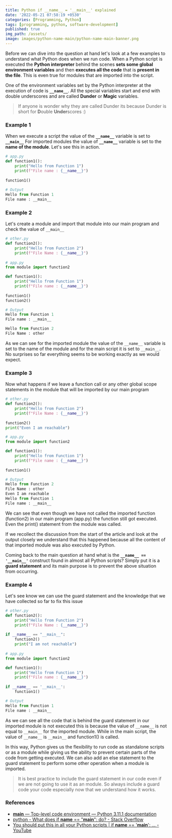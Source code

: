 ```yaml
---
title: Python if __name__ = '__main__' explained
date: '2022-05-21 07:58:19 +0530'
categories: [Programming, Python]
tags: [programming, python, software-development]
published: true
img_path: /assets/
image: images/python-name-main/python-name-main-banner.png
---
```


Before we can dive into the question at hand let's look at a few examples to understand what Python does when we run code. When a Python script is executed the **Python interpreter** behind the scenes **sets some global environment variables** and then **executes all the code** that is **present in the file**. This is even true for modules that are imported into the script.

One of the environment variables set by the Python interpreter at the execution of code is **`__name__`**. All the special variables start and end with double underscores and are called **Dunder** or **Magic** variables.

> If anyone is wonder why they are called Dunder its because Dunder is short for **D**ouble **Under**scores :)

### Example 1

When we execute a script the value of the **`__name__`** variable is set to **`__main__`** For imported modules the value of **`__name__`** variable is set to the **name of the module**. Let's see this in action.

```python
# app.py
def function1():
    print("Hello from Function 1")
    print(f"File name : {__name__}")
    
function1()
    
# Output
Hello from Function 1
File name : __main__
```

### Example 2

Let's create a module and import that module into our main program and check the value of `__main__`

```python
# other.py
def function2():
    print("Hello from Function 2")
    print(f"File Name : {__name__}")
    
# app.py
from module import function2

def function1():
    print("Hello from Function 1")
    print(f"File name : {__name__}")
    
function1()
function2()

# Output
Hello from Function 1
File name : __main__

Hello from Function 2
File Name : other
```

As we can see for the imported module the value of the `__name__` variable is set to the name of the module and for the main script it is set to `__main__`. No surprises so far everything seems to be working exactly as we would expect.

### Example 3

Now what happens if we leave a function call or any other global scope statements in the module that will be imported by our main program

```python
# other.py
def function2():
    print("Hello from Function 2")
    print(f"File Name : {__name__}")
    
function2()
print("Even I am reachable")

# app.py
from module import function2

def function1():
    print("Hello from Function 1")
    print(f"File name : {__name__}")
    
function1()

# Output
Hello from Function 2
File Name : other
Even I am reachable
Hello from Function 1
File name : __main__
```

We can see that even though we have not called the imported function (function2) in our main program (app.py) the function still got executed. Even the print() statement from the module was called.

If we recollect the discussion from the start of the article and look at the output closely we understand that this happened because all the content of that imported module was also executed by Python.

Coming back to the main question at hand what is the **`__name__ == '__main__'`** construct found in almost all Python scripts? Simply put it is a **guard statement** and its main purpose is to prevent the above situation from occurring.

### Example 4

Let's see know we can use the guard statement and the knowledge that we have collected so far to fix this issue

```python
# other.py
def function2():
    print("Hello from Function 2")
    print(f"File Name : {__name__}")
    
if __name__ == "__main__":
    function2()
    print("I am not reachable")
    
# app.py
from module import function2

def function1():
    print("Hello from Function 1")
    print(f"File name : {__name__}")
    
if __name__ == '__main__':
    function1()

# Output
Hello from Function 1
File name : __main__
```

As we can see all the code that is behind the guard statement in our imported module is not executed this is because the value of `__name__` is not equal to `__main__` for the imported module. While in the main script, the value of `__name__` is `__main__` and function1() is called.

In this way, Python gives us the flexibility to run code as standalone scripts or as a module while giving us the ability to prevent certain parts of the code from getting executed. We can also add an else statement to the guard statement to perform some other operation when a module is imported.

> It is best practice to include the guard statement in our code even if we are not going to use it as an module. So always include a guard code your code especially now that we understand how it works.

### References

- [__main__ — Top-level code environment — Python 3.11.1 documentation](https://docs.python.org/3/library/__main__.html)
- [python - What does if __name__ == "__main__": do? - Stack Overflow](https://stackoverflow.com/questions/419163/what-does-if-name-main-do)
- [You should put this in all your Python scripts \| if __name__ == '__main__': ... - YouTube](https://www.youtube.com/watch?v=g_wlZ9IhbTs)